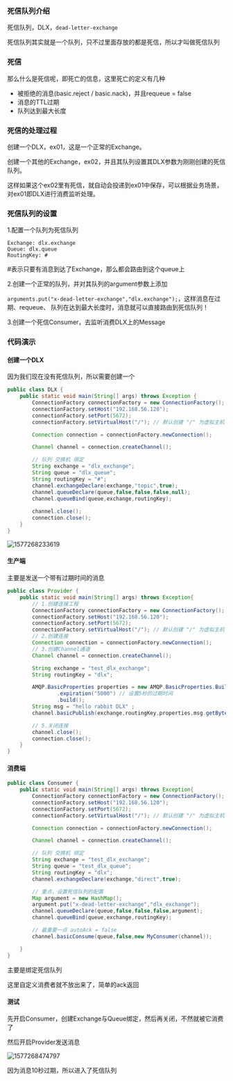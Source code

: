 ### 死信队列介绍

死信队列，DLX，`dead-letter-exchange`

死信队列其实就是一个队列，只不过里面存放的都是死信，所以才叫做死信队列

### 死信

那么什么是死信呢，即死亡的信息，这里死亡的定义有几种

- 被拒绝的消息(basic.reject / basic.nack)，并且requeue = false
- 消息的TTL过期
- 队列达到最大长度

### 死信的处理过程

创建一个DLX，ex01，这是一个正常的Exchange。

创建一个其他的Exchange，ex02，并且其队列设置其DLX参数为刚刚创建的死信队列。

这样如果这个ex02里有死信，就自动会投递到ex01中保存，可以根据业务场景，对ex01即DLX进行消费监听处理。

### 死信队列的设置

1.配置一个队列为死信队列

```
Exchange: dlx.exchange
Queue: dlx.queue
RoutingKey: #
```

#表示只要有消息到达了Exchange，那么都会路由到这个queue上

2.创建一个正常的队列，并对其队列的argument参数上添加

`arguments.put("x-dead-letter-exchange","dlx.exchange");`，这样消息在过期、requeue、 队列在达到最大长度时，消息就可以直接路由到死信队列！

3.创建一个死信Consumer，去监听消费DLX上的Message

### 代码演示

#### 创建一个DLX

因为我们现在没有死信队列，所以需要创建一个

```java
public class DLX {
    public static void main(String[] args) throws Exception {
        ConnectionFactory connectionFactory = new ConnectionFactory();
        connectionFactory.setHost("192.168.56.120");
        connectionFactory.setPort(5672);
        connectionFactory.setVirtualHost("/"); // 默认创建 "/" 为虚拟主机

        Connection connection = connectionFactory.newConnection();

        Channel channel = connection.createChannel();

        // 队列 交换机 绑定
        String exchange = "dlx_exchange";
        String queue = "dlx_queue";
        String routingKey = "#";
        channel.exchangeDeclare(exchange,"topic",true);
        channel.queueDeclare(queue,false,false,false,null);
        channel.queueBind(queue,exchange,routingKey);
        
        channel.close();
        connection.close();
    }
}
```

![1577268233619](../image/1577268233619.png)

#### 生产端

主要是发送一个带有过期时间的消息

```java
public class Provider {
    public static void main(String[] args) throws Exception{
        // 1.创建连接工程
        ConnectionFactory connectionFactory = new ConnectionFactory();
        connectionFactory.setHost("192.168.56.120");
        connectionFactory.setPort(5672);
        connectionFactory.setVirtualHost("/"); // 默认创建 "/" 为虚拟主机
        // 2.创建连接
        Connection connection = connectionFactory.newConnection();
        // 3.创建Channel通道
        Channel channel = connection.createChannel();

        String exchange = "test_dlx_exchange";
        String routingKey = "dlx";

        AMQP.BasicProperties properties = new AMQP.BasicProperties.Builder()
                .expiration("5000") // 设置5秒的过期时间
                .build();
        String msg = "hello rabbit DLX" ;
        channel.basicPublish(exchange,routingKey,properties,msg.getBytes());

        // 5.关闭连接
        channel.close();
        connection.close();
    }
}
```

#### 消费端

```java
public class Consumer {
    public static void main(String[] args) throws Exception{
        ConnectionFactory connectionFactory = new ConnectionFactory();
        connectionFactory.setHost("192.168.56.120");
        connectionFactory.setPort(5672);
        connectionFactory.setVirtualHost("/"); // 默认创建 "/" 为虚拟主机

        Connection connection = connectionFactory.newConnection();

        Channel channel = connection.createChannel();

        // 队列 交换机 绑定
        String exchange = "test_dlx_exchange";
        String queue = "test_dlx_queue";
        String routingKey = "dlx";
        channel.exchangeDeclare(exchange,"direct",true);

        // 重点，设置死信队列的配置
        Map argument = new HashMap();
        argument.put("x-dead-letter-exchange","dlx_exchange");
        channel.queueDeclare(queue,false,false,false,argument);
        channel.queueBind(queue,exchange,routingKey);

        // 最重要一点 autoAck = false
        channel.basicConsume(queue,false,new MyConsumer(channel));

    }
}
```

主要是绑定死信队列

这里自定义消费者就不放出来了，简单的ack返回

#### 测试

先开启Consumer，创建Exchange与Queue绑定，然后再关闭，不然就被它消费了

然后开启Provider发送消息

![1577268474797](../image/1577268474797.png)

因为消息10秒过期，所以进入了死信队列